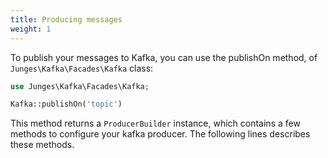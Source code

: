```yaml
---
title: Producing messages
weight: 1
---
```


To publish your messages to Kafka, you can use the publishOn method, of `Junges\Kafka\Facades\Kafka` class:

```php
use Junges\Kafka\Facades\Kafka;

Kafka::publishOn('topic')
```

This method returns a `ProducerBuilder` instance, which contains a few methods to configure your kafka producer. 
The following lines describes these methods.